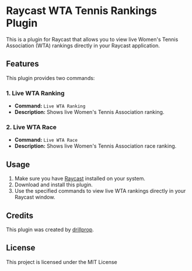 # Raycast WTA Tennis Rankings Plugin

This is a plugin for Raycast that allows you to view live Women's Tennis Association (WTA) rankings directly in your Raycast application.

## Features

This plugin provides two commands:

### 1. Live WTA Ranking

- **Command:** `Live WTA Ranking`
- **Description:** Shows live Women's Tennis Association ranking.

### 2. Live WTA Race

- **Command:** `Live WTA Race`
- **Description:** Shows live Women's Tennis Association race ranking.

## Usage

1. Make sure you have [Raycast](https://raycast.com/) installed on your system.
2. Download and install this plugin.
3. Use the specified commands to view live WTA rankings directly in your Raycast window.

## Credits

This plugin was created by [drillprop](https://github.com/drillprop).

## License

This project is licensed under the MIT License
